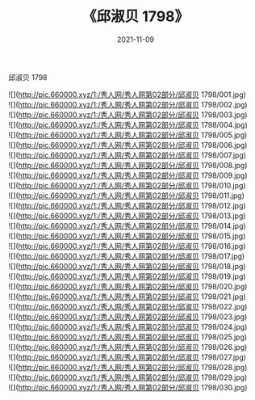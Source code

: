 ﻿---
layout: post
title:  《邱淑贝 1798》
date:   2021-11-09
img: http://pic.660000.xyz/1:/秀人网/秀人网第02部分/邱淑贝 1798/000.jpg
categories: [美女, 清纯, 唯美]
---

邱淑贝 1798

  ![](http://pic.660000.xyz/1:/秀人网/秀人网第02部分/邱淑贝 1798/001.jpg) <br> ![](http://pic.660000.xyz/1:/秀人网/秀人网第02部分/邱淑贝 1798/002.jpg) <br> ![](http://pic.660000.xyz/1:/秀人网/秀人网第02部分/邱淑贝 1798/003.jpg) <br> ![](http://pic.660000.xyz/1:/秀人网/秀人网第02部分/邱淑贝 1798/004.jpg) <br> ![](http://pic.660000.xyz/1:/秀人网/秀人网第02部分/邱淑贝 1798/005.jpg) <br> ![](http://pic.660000.xyz/1:/秀人网/秀人网第02部分/邱淑贝 1798/006.jpg) <br> ![](http://pic.660000.xyz/1:/秀人网/秀人网第02部分/邱淑贝 1798/007.jpg) <br> ![](http://pic.660000.xyz/1:/秀人网/秀人网第02部分/邱淑贝 1798/008.jpg) <br> ![](http://pic.660000.xyz/1:/秀人网/秀人网第02部分/邱淑贝 1798/009.jpg) <br> ![](http://pic.660000.xyz/1:/秀人网/秀人网第02部分/邱淑贝 1798/010.jpg) <br> ![](http://pic.660000.xyz/1:/秀人网/秀人网第02部分/邱淑贝 1798/011.jpg) <br> ![](http://pic.660000.xyz/1:/秀人网/秀人网第02部分/邱淑贝 1798/012.jpg) <br> ![](http://pic.660000.xyz/1:/秀人网/秀人网第02部分/邱淑贝 1798/013.jpg) <br> ![](http://pic.660000.xyz/1:/秀人网/秀人网第02部分/邱淑贝 1798/014.jpg) <br> ![](http://pic.660000.xyz/1:/秀人网/秀人网第02部分/邱淑贝 1798/015.jpg) <br> ![](http://pic.660000.xyz/1:/秀人网/秀人网第02部分/邱淑贝 1798/016.jpg) <br> ![](http://pic.660000.xyz/1:/秀人网/秀人网第02部分/邱淑贝 1798/017.jpg) <br> ![](http://pic.660000.xyz/1:/秀人网/秀人网第02部分/邱淑贝 1798/018.jpg) <br> ![](http://pic.660000.xyz/1:/秀人网/秀人网第02部分/邱淑贝 1798/019.jpg) <br> ![](http://pic.660000.xyz/1:/秀人网/秀人网第02部分/邱淑贝 1798/020.jpg) <br> ![](http://pic.660000.xyz/1:/秀人网/秀人网第02部分/邱淑贝 1798/021.jpg) <br> ![](http://pic.660000.xyz/1:/秀人网/秀人网第02部分/邱淑贝 1798/022.jpg) <br> ![](http://pic.660000.xyz/1:/秀人网/秀人网第02部分/邱淑贝 1798/023.jpg) <br> ![](http://pic.660000.xyz/1:/秀人网/秀人网第02部分/邱淑贝 1798/024.jpg) <br> ![](http://pic.660000.xyz/1:/秀人网/秀人网第02部分/邱淑贝 1798/025.jpg) <br> ![](http://pic.660000.xyz/1:/秀人网/秀人网第02部分/邱淑贝 1798/026.jpg) <br> ![](http://pic.660000.xyz/1:/秀人网/秀人网第02部分/邱淑贝 1798/027.jpg) <br> ![](http://pic.660000.xyz/1:/秀人网/秀人网第02部分/邱淑贝 1798/028.jpg) <br> ![](http://pic.660000.xyz/1:/秀人网/秀人网第02部分/邱淑贝 1798/029.jpg) <br> ![](http://pic.660000.xyz/1:/秀人网/秀人网第02部分/邱淑贝 1798/030.jpg) <br>